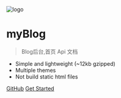 ![logo](_media/icon.svg)

# myBlog

> Blog后台,首页 Api 文档

* Simple and lightweight (~12kb gzipped)
* Multiple themes
* Not build static html files

[GitHub](#)
[Get Started](#)
